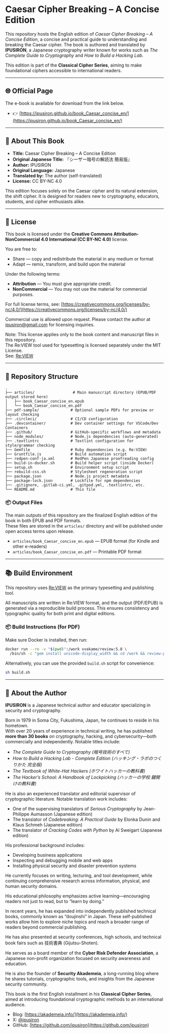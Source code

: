 # Caesar Cipher Breaking – A Concise Edition

This repository hosts the English edition of _Caesar Cipher Breaking – A Concise Edition_, a concise and practical guide to understanding and breaking the Caesar cipher. The book is authored and translated by **IPUSIRON**, a Japanese cryptography writer known for works such as _The Complete Guide to Cryptography_ and _How to Build a Hacking Lab_.

This edition is part of the **Classical Cipher Series**, aiming to make foundational ciphers accessible to international readers.

---

## 🌐 Official Page

The e-book is available for download from the link below.

- 👉 [https://ipusiron.github.io/book_Caesar_concise_en/](https://ipusiron.github.io/book_Caesar_concise_en/)

---

## 📖 About This Book

- **Title:** Caesar Cipher Breaking – A Concise Edition
- **Original Japanese Title:** 『シーザー暗号の解読法 簡易版』  
- **Author:** IPUSIRON  
- **Original Language:** Japanese  
- **Translated by:** The author (self-translated)  
- **License:** CC BY-NC 4.0

This edition focuses solely on the Caesar cipher and its natural extension, the shift cipher. It is designed for readers new to cryptography, educators, students, and cipher enthusiasts alike.

---

## 📄 License

This book is licensed under the **Creative Commons Attribution-NonCommercial 4.0 International (CC BY-NC 4.0)** license.

You are free to:

- Share — copy and redistribute the material in any medium or format
- Adapt — remix, transform, and build upon the material

Under the following terms:

- **Attribution** — You must give appropriate credit.
- **NonCommercial** — You may not use the material for commercial purposes.

For full license terms, see: [https://creativecommons.org/licenses/by-nc/4.0/](https://creativecommons.org/licenses/by-nc/4.0/)

Commercial use is allowed upon request. Please contact the author at ipusiron@gmail.com for licensing inquiries.

Note: This license applies only to the book content and manuscript files in this repository.  
The Re:VIEW tool used for typesetting is licensed separately under the MIT License.  
See: [Re:VIEW](https://github.com/kmuto/review)

---

## 📁 Repository Structure

```text
.
├── articles/                 # Main manuscript directory (EPUB/PDF output stored here)
│   ├── book_Caesar_concise_en.epub
│   └── book_Caesar_concise_en.pdf
├── pdf-sample/              # Optional sample PDFs for preview or layout checking
├── .circleci/               # CI/CD configuration
├── .devcontainer/           # Dev container settings for VSCode/Dev Containers
├── .github/                 # GitHub-specific workflows and metadata
├── node_modules/            # Node.js dependencies (auto-generated)
├── .textlintrc              # Textlint configuration for style/grammar checking
├── Gemfile                  # Ruby dependencies (e.g. Re:VIEW)
├── Gruntfile.js             # Build automation script
├── redpen-conf-ja.xml       # RedPen Japanese proofreading config
├── build-in-docker.sh       # Build helper script (inside Docker)
├── setup.sh                 # Environment setup script
├── rebuild-css.sh           # Stylesheet regeneration script
├── package.json             # Node.js project metadata
├── package-lock.json        # Lockfile for npm dependencies
├── .gitignore, .gitlab-ci.yml, .gitpod.yml, .textlintrc, etc.
└── README.md                # This file
```

### 📦 Output Files

The main outputs of this repository are the finalized English edition of the book in both EPUB and PDF formats.  
These files are stored in the `articles/` directory and will be published under open access terms upon release.

- `articles/book_Caesar_concise_en.epub` — EPUB format (for Kindle and other e-readers)
- `articles/book_Caesar_concise_en.pdf` — Printable PDF format

---

## 📚 Build Environment

This repository uses [Re:VIEW](https://github.com/kmuto/review) as the primary typesetting and publishing tool.

All manuscripts are written in Re:VIEW format, and the output (PDF/EPUB) is generated via a reproducible build process.
This ensures consistency and typographic quality for both print and digital editions.

### 📦 Build Instructions (for PDF)

Make sure Docker is installed, then run:

```sh
docker run --rm -v "$(pwd)":/work vvakame/review:5.8 \
  /bin/sh -c "gem install unicode-display_width && cd /work && review-pdfmaker config.yml"
```

Alternatively, you can use the provided `build.sh` script for convenience:

```sh
sh build.sh
```

---

## 👤 About the Author

**IPUSIRON** is a Japanese technical author and educator specializing in security and cryptography.

Born in 1979 in Soma City, Fukushima, Japan, he continues to reside in his hometown.  
With over 20 years of experience in technical writing, he has published **more than 30 books** on cryptography, hacking, and cybersecurity—both commercially and independently.
Notable titles include:

- _The Complete Guide to Cryptography (暗号技術のすべて)_
- _How to Build a Hacking Lab - Complete Edition (ハッキング・ラボのつくりかた 完全版)_
- _The Textbook of White-Hat Hackers (ホワイトハッカーの教科書)_
- _The Hacker’s School: A Handbook of Lockpicking (ハッカーの学校 鍵開けの教科書)_

He is also an experienced translator and editorial supervisor of cryptographic literature.
Notable translation work includes:

- One of the supervising translators of _Serious Cryptography_ by Jean-Philippe Aumasson (Japanese edition)  
- The translator of _Codebreaking: A Practical Guide_ by Elonka Dunin and Klaus Schmeh (Japanese edition)  
- The translator of _Cracking Codes with Python_ by Al Sweigart (Japanese edition)

His professional background includes:

- Developing business applications
- Inspecting and debugging mobile and web apps
- Installing physical security and disaster prevention systems

He currently focuses on writing, lecturing, and tool development, while continuing comprehensive research across information, physical, and human security domains.

His educational philosophy emphasizes active learning—encouraging readers not just to read, but to “learn by doing.”

In recent years, he has expanded into independently published technical books, commonly known as “doujinshi” in Japan. These self-published works allow him to explore niche topics and reach a broader range of readers beyond commercial publishing.

He has also presented at security conferences, high schools, and technical book fairs such as 技術書典 (Gijutsu-Shoten).

He serves as a board member of the **Cyber Risk Defender Association**, a Japanese non-profit organization focused on security awareness and education.

He is also the founder of **Security Akademeia**, a long-running blog where he shares tutorials, cryptographic tools, and insights from the Japanese security community.

This book is the first English installment in his **Classical Cipher Series**, aimed at introducing foundational cryptographic methods to an international audience.

- Blog: [https://akademeia.info/](https://akademeia.info/)  
- X: [@ipusiron](https://x.com/ipusiron)  
- GitHub: [https://github.com/ipusiron](https://github.com/ipusiron)
